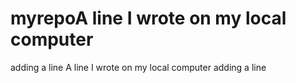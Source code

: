 # myrepoA line I wrote on my local computer
adding a line
A line I wrote on my local computer
adding a line
